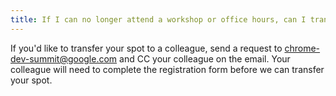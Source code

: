 ```yaml
---
title: If I can no longer attend a workshop or office hours, can I transfer my spot to someone else?
---
```


If you'd like to transfer your spot to a colleague, send a request to [chrome-dev-summit@google.com](mailto:chrome-dev-summit@google.com) and CC your colleague on the email. Your colleague will need to complete the registration form before we can transfer your spot.
